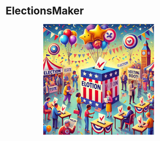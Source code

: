 # ElectionsMaker

<div align="center">
  <img src="./elections-maker.webp" style="max-height: 300px" />
</div>
